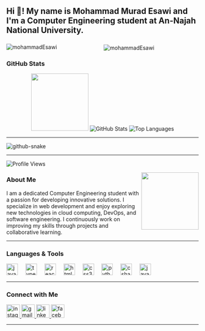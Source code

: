 <h2 align="left">Hi 👋! My name is Mohammad Murad Esawi and I'm a Computer Engineering student at An-Najah National University.</h2>

### 

<div align="center">
  <p><img align="left" src="https://github-readme-stats.vercel.app/api/top-langs?username=mohammadEsawi&show_icons=true&locale=en&layout=compact" alt="mohammadEsawi" /></p>
  <p>&nbsp;<img align="center" src="https://github-readme-stats.vercel.app/api?username=mohammadEsawi&show_icons=true&locale=en" alt="mohammadEsawi" /></p>
</div>
<h3 align="left">GitHub Stats</h3>
<div align="center">
  <img height="150" src="https://media.giphy.com/media/M9gbBd9nbDrOTu1Mqx/giphy.gif" />
  <img src="https://github-readme-stats.vercel.app/api?username=mohammadEsawi&show_icons=true&theme=dracula" alt="GitHub Stats" />
  <img src="https://github-readme-stats.vercel.app/api/top-langs?username=mohammadEsawi&layout=compact&theme=dracula" alt="Top Languages" />
</div>

---

<picture>
  <source media="(prefers-color-scheme: dark)" srcset="https://raw.githubusercontent.com/mohammadEsawi/mohammadEsawi/output/github-snake-dark.svg" />
  <source media="(prefers-color-scheme: light)" srcset="https://raw.githubusercontent.com/mohammadEsawi/mohammadEsawi/output/github-snake.svg" />
  <img alt="github-snake" src="https://raw.githubusercontent.com/mohammadEsawi/mohammadEsawi/output/github-snake.svg" />
</picture>


---

![Profile Views](https://komarev.com/ghpvc/?username=mohammadEsawi&color=green&style=flat-square)

<img align="right" height="150" src="https://i.giphy.com/media/v1.Y2lkPTc5MGI3NjExMnlhdzIzdGNndnVrM3VyZ3VzeGIzbWl0bXFneHcxOHhjdGluYmg5cCZlcD12MV9pbnRlcm5hbF9naWZfYnlfaWQmY3Q9Zw/qgQUggAC3Pfv687qPC/giphy.gif"  />

<h3 align="left">About Me</h3>
<p align="left">
  I am a dedicated Computer Engineering student with a passion for developing innovative solutions. I specialize in web development and enjoy exploring new technologies in cloud computing, DevOps, and software engineering. I continuously work on improving my skills through projects and collaborative learning.
</p>

---

<h3 align="left">Languages & Tools</h3>
<div align="left">
  <img src="https://cdn.jsdelivr.net/gh/devicons/devicon/icons/javascript/javascript-original.svg" height="30" alt="javascript logo" />
  <img width="12" />
  <img src="https://cdn.jsdelivr.net/gh/devicons/devicon/icons/typescript/typescript-original.svg" height="30" alt="typescript logo" />
  <img width="12" />
  <img src="https://cdn.jsdelivr.net/gh/devicons/devicon/icons/react/react-original.svg" height="30" alt="react logo" />
  <img width="12" />
  <img src="https://cdn.jsdelivr.net/gh/devicons/devicon/icons/html5/html5-original.svg" height="30" alt="html5 logo" />
  <img width="12" />
  <img src="https://cdn.jsdelivr.net/gh/devicons/devicon/icons/css3/css3-original.svg" height="30" alt="css3 logo" />
  <img width="12" />
  <img src="https://cdn.jsdelivr.net/gh/devicons/devicon/icons/python/python-original.svg" height="30" alt="python logo" />
  <img width="12" />
  <img src="https://cdn.jsdelivr.net/gh/devicons/devicon/icons/csharp/csharp-original.svg" height="30" alt="csharp logo" />
  <img width="12" />
  <img src="https://cdn.jsdelivr.net/gh/devicons/devicon/icons/java/java-original.svg" height="30" alt="java logo" />
</div>

---

<h3 align="left">Connect with Me</h3>
<div align="left">
  <a href="https://www.instagram.com/mhmd_3sawi/" target="_blank">
    <img src="https://img.shields.io/static/v1?message=Instagram&logo=instagram&label=&color=E4405F&logoColor=white&labelColor=&style=for-the-badge" height="35" alt="instagram logo" />
  </a>
  
  <a href="mailto:esawiaburakan@gmail.com" target="_blank">
    <img src="https://img.shields.io/static/v1?message=Gmail&logo=gmail&label=&color=D14836&logoColor=white&labelColor=&style=for-the-badge" height="35" alt="gmail logo" />
  </a>
  
  <a href="https://www.linkedin.com/in/mohammad-murad-esawi" target="_blank">
    <img src="https://img.shields.io/static/v1?message=LinkedIn&logo=linkedin&label=&color=0077B5&logoColor=white&labelColor=&style=for-the-badge" height="35" alt="linkedin logo" />
  </a>
  
  <a href="https://www.facebook.com/mhmdEsawi003" target="_blank">
    <img src="https://img.shields.io/static/v1?message=Facebook&logo=facebook&label=&color=1877F2&logoColor=white&labelColor=&style=for-the-badge" height="35" alt="facebook logo" />
  </a>
</div>

---


